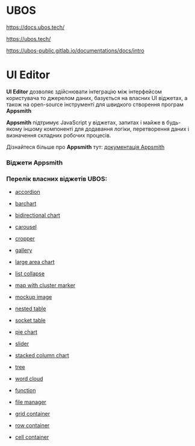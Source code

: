 # UBOS

https://docs.ubos.tech/

https://ubos.tech/

https://ubos-public.gitlab.io/documentations/docs/intro



# UI Editor

**UI Editor** дозволяє здійснювати  інтеграцію між інтерфейсом користувача то джерелом даних, базується на  власних UI віджетах, а також на open-source інструменті для швидкого  створення програм **Appsmith**

**Appsmith** підтримує JavaScript у віджетах, запитах і майже в будь-якому іншому  компоненті для додавання логіки, перетворення даних і визначення  складних робочих процесів.

Дізнайтеся більше про **Appsmith** тут: [документація Appsmith](https://docs.appsmith.com/)

### Віджети Appsmith 



### Перелік власних віджетів UBOS:

- [accordion](https://ubos-public.gitlab.io/documentations/docs/ui-editor/widgets/accordion)
- [barchart](https://ubos-public.gitlab.io/documentations/docs/ui-editor/widgets/barchart)
- [bidirectional chart](https://ubos-public.gitlab.io/documentations/docs/ui-editor/widgets/bidirectional-chart)
- [carousel](https://ubos-public.gitlab.io/documentations/docs/ui-editor/widgets/carousel)
- [cropper](https://ubos-public.gitlab.io/documentations/docs/ui-editor/widgets/cropper)
- [gallery](https://ubos-public.gitlab.io/documentations/docs/ui-editor/widgets/gallery)
- [large area chart](https://ubos-public.gitlab.io/documentations/docs/ui-editor/widgets/large-area-chart)
- [list collapse](https://ubos-public.gitlab.io/documentations/docs/ui-editor/widgets/list-collapse)
- [map with cluster marker](https://ubos-public.gitlab.io/documentations/docs/ui-editor/widgets/map-with-cluster-marker)
- [mockup image](https://ubos-public.gitlab.io/documentations/docs/ui-editor/widgets/mockup-image)
- [nested table](https://ubos-public.gitlab.io/documentations/docs/ui-editor/widgets/nested-table) 
- [socket table](https://ubos-public.gitlab.io/documentations/docs/ui-editor/widgets/socket-table) 
- [pie chart](https://ubos-public.gitlab.io/documentations/docs/ui-editor/widgets/pie-chart)
- [slider](https://ubos-public.gitlab.io/documentations/docs/ui-editor/widgets/slider)
- [stacked column chart](https://ubos-public.gitlab.io/documentations/docs/ui-editor/widgets/stacked-column-chart)
- [tree](https://ubos-public.gitlab.io/documentations/docs/ui-editor/widgets/tree)
- [word cloud](https://ubos-public.gitlab.io/documentations/docs/ui-editor/widgets/word-cloud)
- [function](https://ubos-public.gitlab.io/documentations/docs/ui-editor/widgets/function)
- [file manager](https://ubos-public.gitlab.io/documentations/docs/ui-editor/widgets/file-manager)

- [grid container](https://ubos-public.gitlab.io/documentations/docs/ui-editor/widgets/grid-container)
- [row container](https://ubos-public.gitlab.io/documentations/docs/ui-editor/widgets/row-container)
- [cell container](https://ubos-public.gitlab.io/documentations/docs/ui-editor/widgets/cell-container)